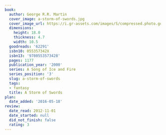 ```yaml
---
book:
  author: George R.R. Martin
  cover_image: a-storm-of-swords.jpg
  cover_image_url: https://i.gr-assets.com/images/S/compressed.photo.goodreads.com/books/1571318786l/62291._SX98_.jpg
  dimensions:
    height: 18.0
    thickness: 4.7
    width: 10.5
  goodreads: '62291'
  isbn10: 055357342X
  isbn13: '9780553573428'
  pages: 1177
  publication_year: '2000'
  series: A Song of Ice and Fire
  series_position: '3'
  slug: a-storm-of-swords
  tags:
  - fantasy
  title: A Storm of Swords
plan:
  date_added: '2016-05-18'
review:
  date_read: 2012-11-01
  date_started: null
  did_not_finish: false
  rating: 3
---
```

